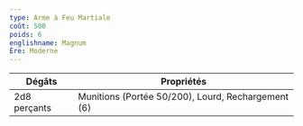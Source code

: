 ```yaml
---
type: Arme à Feu Martiale
coût: 500
poids: 6
englishname: Magnum
Ère: Moderne
---
```


| Dégâts       | Propriétés                                         |
| ------------ | -------------------------------------------------- |
| 2d8 perçants | Munitions (Portée 50/200), Lourd, Rechargement (6) |
